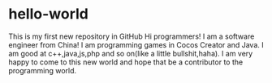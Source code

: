# hello-world
This is my first new repository in GitHub
Hi programmers!
I am a software engineer from China! I am programming games in Cocos Creator and Java. 
I am good at c++,java,js,php and so on(like a little bullshit,haha).
I am very happy to come to this new world and hope that be a contributor to the programming world.
